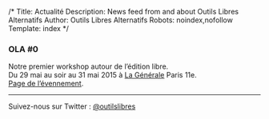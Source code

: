 /*
Title: Actualité
Description: News feed from and about Outils Libres Alternatifs
Author: Outils Libres Alternatifs
Robots: noindex,nofollow
Template: index
*/

### OLA #0

Notre premier workshop autour de l’édition libre.  
Du 29 mai au soir au 31 mai 2015 à [La Générale](http://www.lagenerale.fr/) Paris 11e.  
[Page de l’évennement](http://outilslibresalternatifs.org/ola0).

---

Suivez-nous sur Twitter : [@outilslibres](https://twitter.com/outilslibres)
